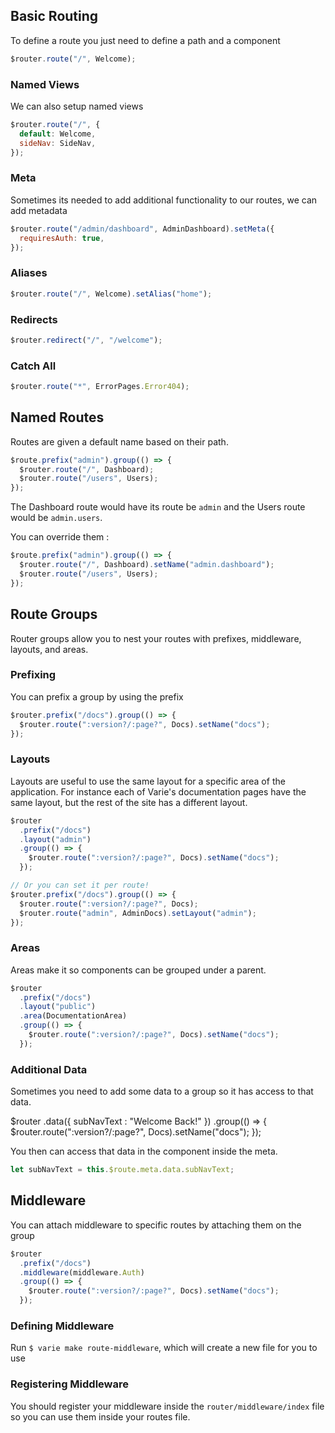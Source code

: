 ## Basic Routing

To define a route you just need to define a path and a component

```js
$router.route("/", Welcome);
```

### Named Views

We can also setup named views

```js
$router.route("/", {
  default: Welcome,
  sideNav: SideNav,
});
```

### Meta

Sometimes its needed to add additional functionality to our routes, we can add metadata

```js
$router.route("/admin/dashboard", AdminDashboard).setMeta({
  requiresAuth: true,
});
```

### Aliases

```js
$router.route("/", Welcome).setAlias("home");
```

### Redirects

```js
$router.redirect("/", "/welcome");
```

### Catch All

```js
$router.route("*", ErrorPages.Error404);
```

## Named Routes

Routes are given a default name based on their path.

```js
$route.prefix("admin").group(() => {
  $router.route("/", Dashboard);
  $router.route("/users", Users);
});
```

The Dashboard route would have its route be `admin` and the Users route would be `admin.users`.

You can override them :

```js
$route.prefix("admin").group(() => {
  $router.route("/", Dashboard).setName("admin.dashboard");
  $router.route("/users", Users);
});
```

## Route Groups

Router groups allow you to nest your routes with prefixes, middleware, layouts, and areas.

### Prefixing

You can prefix a group by using the prefix

```js
$router.prefix("/docs").group(() => {
  $router.route(":version?/:page?", Docs).setName("docs");
});
```

### Layouts

Layouts are useful to use the same layout for a specific area of the application. For instance each of Varie's documentation pages have the same layout, but the rest of the site has a different layout.

```js
$router
  .prefix("/docs")
  .layout("admin")
  .group(() => {
    $router.route(":version?/:page?", Docs).setName("docs");
  });

// Or you can set it per route!
$router.prefix("/docs").group(() => {
  $router.route(":version?/:page?", Docs);
  $router.route("admin", AdminDocs).setLayout("admin");
});
```

### Areas

Areas make it so components can be grouped under a parent.

```js
$router
  .prefix("/docs")
  .layout("public")
  .area(DocumentationArea)
  .group(() => {
    $router.route(":version?/:page?", Docs).setName("docs");
  });
```

### Additional Data

Sometimes you need to add some data to a group so it has access to that data.

$router
        .data({ subNavText : "Welcome Back!" })
        .group(() => {
            $router.route(":version?/:page?", Docs).setName("docs");
});

You then can access that data in the component inside the meta.

```js
let subNavText = this.$route.meta.data.subNavText;
```

## Middleware

You can attach middleware to specific routes by attaching them on the group

```js
$router
  .prefix("/docs")
  .middleware(middleware.Auth)
  .group(() => {
    $router.route(":version?/:page?", Docs).setName("docs");
  });
```

### Defining Middleware

Run `$ varie make route-middleware`, which will create a new file for you to use

### Registering Middleware

You should register your middleware inside the `router/middleware/index` file so you can use
them inside your routes file.
